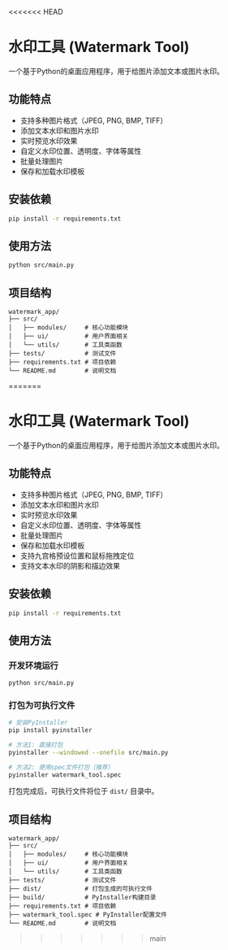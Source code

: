 <<<<<<< HEAD
# 水印工具 (Watermark Tool)

一个基于Python的桌面应用程序，用于给图片添加文本或图片水印。

## 功能特点

- 支持多种图片格式（JPEG, PNG, BMP, TIFF）
- 添加文本水印和图片水印
- 实时预览水印效果
- 自定义水印位置、透明度、字体等属性
- 批量处理图片
- 保存和加载水印模板

## 安装依赖

```bash
pip install -r requirements.txt
```

## 使用方法

```bash
python src/main.py
```

## 项目结构

```
watermark_app/
├── src/
│   ├── modules/     # 核心功能模块
│   ├── ui/          # 用户界面相关
│   └── utils/       # 工具类函数
├── tests/           # 测试文件
├── requirements.txt # 项目依赖
└── README.md        # 说明文档
```
=======
# 水印工具 (Watermark Tool)

一个基于Python的桌面应用程序，用于给图片添加文本或图片水印。

## 功能特点

- 支持多种图片格式（JPEG, PNG, BMP, TIFF）
- 添加文本水印和图片水印
- 实时预览水印效果
- 自定义水印位置、透明度、字体等属性
- 批量处理图片
- 保存和加载水印模板
- 支持九宫格预设位置和鼠标拖拽定位
- 支持文本水印的阴影和描边效果

## 安装依赖

```bash
pip install -r requirements.txt
```

## 使用方法

### 开发环境运行
```bash
python src/main.py
```

### 打包为可执行文件
```bash
# 安装PyInstaller
pip install pyinstaller

# 方法1: 直接打包
pyinstaller --windowed --onefile src/main.py

# 方法2: 使用spec文件打包（推荐）
pyinstaller watermark_tool.spec
```

打包完成后，可执行文件将位于 `dist/` 目录中。

## 项目结构

```
watermark_app/
├── src/
│   ├── modules/     # 核心功能模块
│   ├── ui/          # 用户界面相关
│   └── utils/       # 工具类函数
├── tests/           # 测试文件
├── dist/            # 打包生成的可执行文件
├── build/           # PyInstaller构建目录
├── requirements.txt # 项目依赖
├── watermark_tool.spec # PyInstaller配置文件
└── README.md        # 说明文档
```
>>>>>>> main